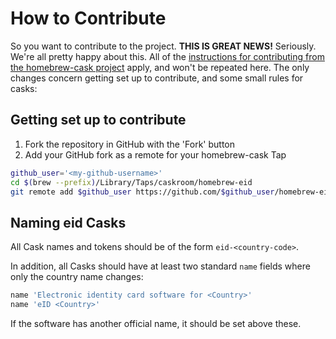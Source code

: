 # How to Contribute

So you want to contribute to the project. **THIS IS GREAT NEWS!**  Seriously. We're
all pretty happy about this. All of the [instructions for contributing from
the homebrew-cask project](https://github.com/caskroom/homebrew-cask/blob/master/CONTRIBUTING.md)
apply, and won't be repeated here. The only changes concern getting set up to
contribute, and some small rules for casks:

## Getting set up to contribute

1. Fork the repository in GitHub with the 'Fork' button
2. Add your GitHub fork as a remote for your homebrew-cask Tap

```bash
github_user='<my-github-username>'
cd $(brew --prefix)/Library/Taps/caskroom/homebrew-eid
git remote add $github_user https://github.com/$github_user/homebrew-eid
```

## Naming eid Casks

All Cask names and tokens should be of the form `eid-<country-code>`.

In addition, all Casks should have at least two standard `name` fields where only the country name changes:

```ruby
name 'Electronic identity card software for <Country>'
name 'eID <Country>'
```

If the software has another official name, it should be set above these.
